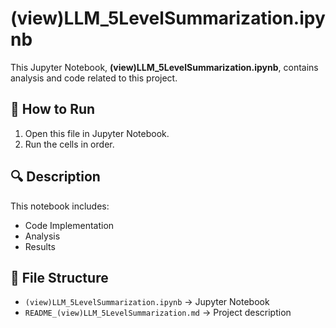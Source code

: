 # (view)LLM_5LevelSummarization.ipynb

This Jupyter Notebook, **(view)LLM_5LevelSummarization.ipynb**, contains analysis and code related to this project.

## 📌 How to Run
1. Open this file in Jupyter Notebook.
2. Run the cells in order.

## 🔍 Description
This notebook includes:
- Code Implementation
- Analysis
- Results

## 📂 File Structure
- `(view)LLM_5LevelSummarization.ipynb` → Jupyter Notebook
- `README_(view)LLM_5LevelSummarization.md` → Project description

